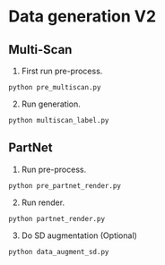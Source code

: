 # Data generation V2

## Multi-Scan

1. First run pre-process.
```
python pre_multiscan.py
```

2. Run generation.
```
python multiscan_label.py
```

## PartNet

1. Run pre-process.
```
python pre_partnet_render.py
```

2. Run render.
```
python partnet_render.py
```

3. Do SD augmentation (Optional)
```
python data_augment_sd.py
```